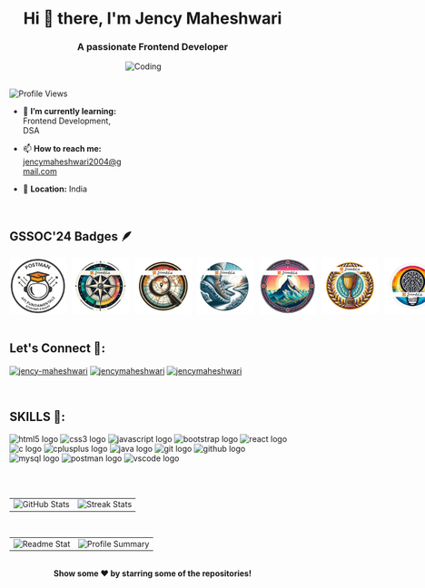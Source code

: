 <!-- ![MasterHead](https://wcs.uwo.ca/upload/CE0060b.png) -->


<!-- Adding Header -->

<h1 align="center">Hi 👋 there, I'm Jency Maheshwari</h1>
<h3 align="center">A passionate Frontend Developer</h3>


<!-- Adding Image -->

<img align="right" alt="Coding" width="300" height="200" src="https://www.webcapz.com.ng/wp-content/uploads/2023/11/Tech-Coding-Class-For-Kids-710x520.png">

<br><br>

<!-- Adding Profile Views -->

<p align="left"> <img src="https://komarev.com/ghpvc/?username=jency1&label=Profile%20views&color=0e75b6&style=flat" alt="Profile Views" /> </p>



<!-- Adding Basic Info -->

- 🌱 **I’m currently learning:** Frontend Development, DSA <br>

- 📫 **How to reach me:** jencymaheshwari2004@gmail.com <br>

- 📍 **Location:** India <br>

<br>


<!-- Adding GSSOC'24 Badges -->


## GSSOC'24 Badges 🪶
<div style='display:flex; align-items:center; gap: 10px;' >
<img src="https://raw.githubusercontent.com/girlscript/gssoc-website-new/main/public/badges/postman.png" width="100px" height="100px" />
  <img src="https://github.com/girlscript/gssoc-website-new/blob/main/public/badges/1.png" width="100px" height="100px" />
  <img src="https://github.com/girlscript/gssoc-website-new/blob/main/public/badges/2.png" width="100px" height="100px" />
  <img src="https://github.com/girlscript/gssoc-website-new/blob/main/public/badges/3.png" width="100px" height="100px" />
  <img src="https://github.com/girlscript/gssoc-website-new/blob/main/public/badges/4.png" width="100px" height="100px" />
  <img src="https://github.com/girlscript/gssoc-website-new/blob/main/public/badges/5.png" width="100px" height="100px" />
  <img src="https://github.com/girlscript/gssoc-website-new/blob/main/public/badges/6.png" width="100px" height="100px" />
</div>
<br>


<!-- Adding Links to Connect -->

<h2>Let's Connect 🤝:</h2>
<p align="left">
<a href="https://www.linkedin.com/in/jency-maheshwari" target="blank"><img align="center" src="https://raw.githubusercontent.com/rahuldkjain/github-profile-readme-generator/master/src/images/icons/Social/linked-in-alt.svg" alt="jency-maheshwari" height="30" width="40" /></a>
<a href="https://leetcode.com/u/jencymaheshwari/" target="blank"><img align="center" src="https://raw.githubusercontent.com/rahuldkjain/github-profile-readme-generator/master/src/images/icons/Social/leet-code.svg" alt="jencymaheshwari" height="30" width="40" /></a>
<a href="https://www.geeksforgeeks.org/user/jencymaheshwari/" target="blank"><img align="center" src="https://raw.githubusercontent.com/rahuldkjain/github-profile-readme-generator/master/src/images/icons/Social/geeks-for-geeks.svg" alt="jencymaheshwari" height="30" width="40" /></a>
</p>

<br>


<!-- Adding Languages and Tools -->

<h2>SKILLS 🚀:</h2>

<div align="left">
  <img src="https://cdn.jsdelivr.net/gh/devicons/devicon/icons/html5/html5-original.svg" height="30" width="42" alt="html5 logo"  />
  <img src="https://cdn.jsdelivr.net/gh/devicons/devicon/icons/css3/css3-original.svg" height="30" width="42" alt="css3 logo"  />
  <img src="https://cdn.jsdelivr.net/gh/devicons/devicon/icons/javascript/javascript-original.svg" height="30" width="42" alt="javascript logo"  />
  <img src="https://cdn.jsdelivr.net/gh/devicons/devicon/icons/bootstrap/bootstrap-original.svg" height="30" width="42" alt="bootstrap logo"  />
  <img src="https://cdn.jsdelivr.net/gh/devicons/devicon/icons/react/react-original.svg" height="30" width="42" alt="react logo"  />
  <img src="https://cdn.jsdelivr.net/gh/devicons/devicon/icons/c/c-original.svg" height="30" width="42" alt="c logo"  />
  <img src="https://cdn.jsdelivr.net/gh/devicons/devicon/icons/cplusplus/cplusplus-original.svg" height="30" width="42" alt="cplusplus logo"  />
  <img src="https://cdn.jsdelivr.net/gh/devicons/devicon/icons/java/java-original.svg" height="30" width="42" alt="java logo"  />
  <img src="https://cdn.jsdelivr.net/gh/devicons/devicon/icons/git/git-original.svg" height="30" width="42" alt="git logo"  />
  <img src="https://cdn.jsdelivr.net/gh/devicons/devicon/icons/github/github-original.svg" height="30" width="42" alt="github logo"  />
  <img src="https://cdn.jsdelivr.net/gh/devicons/devicon/icons/mysql/mysql-original.svg" height="30" width="42" alt="mysql logo"  />
  <img src="https://cdn.jsdelivr.net/gh/devicons/devicon/icons/postman/postman-original.svg" height="30" width="42" alt="postman logo"  />
  <img src="https://cdn.jsdelivr.net/gh/devicons/devicon/icons/vscode/vscode-original.svg" height="30" width="42" alt="vscode logo"  />
</div>


<br><br>



<!-- Adding Github Stats and Streak Stats -->

<table width="100%" align="center">
<tr>
<td>
  <img width="430em" src="https://github-readme-stats.vercel.app/api?username=jency1&show_icons=true&locale=en&theme=radical" alt="GitHub Stats"/>
</td>
<td>
  <img width="430em" src="https://github-readme-streak-stats.herokuapp.com/?user=jency1&theme=radical" alt="Streak Stats"/>
</td>
</tr>
</table>


<br>


<!-- Adding Readme Stats and Profile Summary -->

<table width="100%" align="center">
<tr>
 <td>
  <img width="350em" src="http://github-readme-stats.vercel.app/api/top-langs?username=jency1&show_icons=true&locale=en&layout=compact&theme=radical" alt="Readme Stat"/>
</td>
<td>
  <img width="600em" src="http://github-profile-summary-cards.vercel.app/api/cards/profile-details?username=jency1&theme=radical" alt="Profile Summary">
</td>
</tr>
</table>

<br>


<!-- Adding Footer -->

<div align="center"> <b> Show some ❤️ by starring some of the repositories! </b> </div>








<!--
- 👋 Hi, I’m Jency Maheshwari
- 👀 I’m interested in ...
- 🌱 I’m currently learning ...
- 💞️ I’m looking to collaborate on ...
- 📫 How to reach me ...
- 😄 Pronouns: ...
- ⚡ Fun fact: ...
--->

<!---

jency1/jency1 is a ✨ special ✨ repository because its `README.md` (this file) appears on your GitHub profile.
You can click the Preview link to take a look at your changes.


<details>	
 <summary><b>GSSOC(24) Badges 🪶</b></summary><br>
<div style='display:flex; align-items:center; gap: 10px;' align='center'><a href="https://gssoc.girlscript.tech/leaderboard">
<img src="https://raw.githubusercontent.com/girlscript/gssoc-website-new/main/public/badges/postman.png" width="100px" height="100px" />
  <img src="https://github.com/girlscript/gssoc-website-new/blob/main/public/badges/1.png" width="100px" height="100px" />
  <img src="https://github.com/girlscript/gssoc-website-new/blob/main/public/badges/2.png" width="100px" height="100px" />
  <img src="https://github.com/girlscript/gssoc-website-new/blob/main/public/badges/3.png" width="100px" height="100px" />
  <img src="https://github.com/girlscript/gssoc-website-new/blob/main/public/badges/4.png" width="100px" height="100px" />
 <img src="https://github.com/girlscript/gssoc-website-new/blob/main/public/badges/5.png" width="100px" height="100px" />
</a>
</div>
</details>


--->
